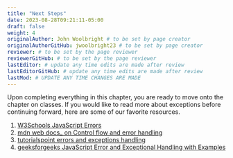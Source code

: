 ```yaml
---
title: "Next Steps"
date: 2023-08-28T09:21:11-05:00
draft: false
weight: 4
originalAuthor: John Woolbright # to be set by page creator
originalAuthorGitHub: jwoolbright23 # to be set by page creator
reviewer: # to be set by the page reviewer
reviewerGitHub: # to be set by the page reviewer
lastEditor: # update any time edits are made after review
lastEditorGitHub: # update any time edits are made after review
lastMod: # UPDATE ANY TIME CHANGES ARE MADE
---
```


Upon completing everything in this chapter, you are ready to move onto the chapter on classes. If you would like to read more about exceptions before continuing forward, here are some of our favorite resources.

1. [W3Schools JavaScript Errors](https://www.w3schools.com/js/js_errors.asp)
1. [mdn web docs_ on Control flow and error handling](https://developer.mozilla.org/en-US/docs/Web/JavaScript/Guide/Control_flow_and_error_handling)
1. [tutorialspoint errors and exceptions handling](https://www.tutorialspoint.com/javascript/javascript_error_handling.htm)
1. [geeksforgeeks JavaScript Error and Exceptional Handling with Examples](https://www.geeksforgeeks.org/javascript-error-and-exceptional-handling-with-examples/)